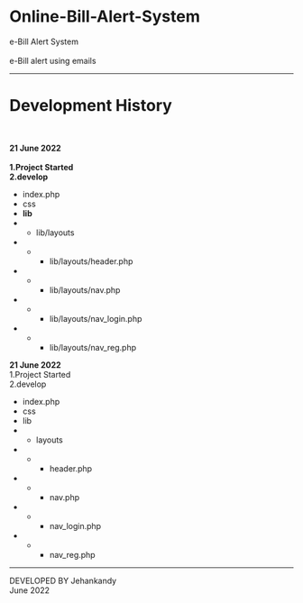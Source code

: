 # Online-Bill-Alert-System
e-Bill Alert System  
<br>
e-Bill alert using emails


************************************************

# Development History<br>
<br>

<b>21 June 2022</b><br><br>
<b>1.Project Started<br></b>
<b>2.develop <br></b>
  - index.php <br>
  - css <br>
  - <b>lib</b> <br>
  - - lib/layouts <br>
  - - - lib/layouts/header.php<br>
  - - - lib/layouts/nav.php<br>
  - - - lib/layouts/nav_login.php<br>
  - - - lib/layouts/nav_reg.php<br>

<b>21 June 2022</b><br>
1.Project Started<br>
2.develop <br>
  - index.php <br>
  - css <br>
  - lib <br>
  - - layouts <br>
  - - - header.php<br>
  - - - nav.php<br>
  - - - nav_login.php<br>
  - - - nav_reg.php<br>





***********************************************


DEVELOPED BY Jehankandy<br>
June 2022
